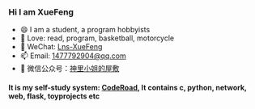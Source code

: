 ### Hi I am XueFeng 
- 😄 I am a student, a program hobbyists
- 🔭 Love: read, program, basketball, motorcycle
- 👋 WeChat: [Lns-XueFeng](#)
- 📫 Email: 1477792904@qq.com
- 🤔 微信公众号：[神里小姐的屋敷](https://mp.weixin.qq.com/mp/homepage?__biz=Mzg5ODYxMTg0NA==&hid=1&sn=a17f28de8b7df5f0a72a6337d785913b&scene=18)

#### It is my self-study system: [CodeRoad](https://github.com/Lns-XueFeng/CodeRoad), It contains c, python, network, web, flask, toyprojects etc
